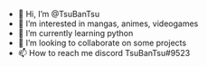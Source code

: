 - 👋 Hi, I’m @TsuBanTsu
- 👀 I’m interested in mangas, animes, videogames 
- 🌱 I’m currently learning python 
- 💞️ I’m looking to collaborate on some projects
- 📫 How to reach me discord TsuBanTsu#9523

<!---
TsuBanTsu/TsuBanTsu is a ✨ special ✨ repository because its `README.md` (this file) appears on your GitHub profile.
You can click the Preview link to take a look at your changes.
--->
